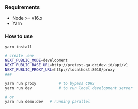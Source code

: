 ### Requirements

- Node >= v16.x
- Yarn

### How to use

```bash
yarn install

# create .env
NEXT_PUBLIC_MODE=development
NEXT_PUBLIC_BASE_URL=http://pretest-qa.dcidev.id/api/v1
NEXT_PUBLIC_PROXY_URL=http://localhost:8010/proxy
###

yarn run proxy          # to bypass CORS
yarn run dev            # to run local development server

# or
yarn run demo:dev	# running parallel
```

